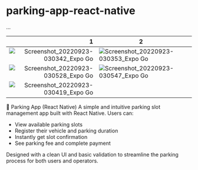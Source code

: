 # parking-app-react-native
...

|                                                                                                                                            1 | 2                                                                                                                                            |   |
|---------------------------------------------------------------------------------------------------------------------------------------------:|----------------------------------------------------------------------------------------------------------------------------------------------|---|
| ![Screenshot_20220923-030342_Expo Go](https://user-images.githubusercontent.com/66258652/191856918-b74f3662-4298-4c6c-ab04-a0eb4a76e60b.jpg) | ![Screenshot_20220923-030353_Expo Go](https://user-images.githubusercontent.com/66258652/191856935-0a7d6623-a6ac-410c-b54f-aa41dfe6849a.jpg) |   |
| ![Screenshot_20220923-030528_Expo Go](https://user-images.githubusercontent.com/66258652/191856964-bcaa957c-a579-4d8b-8b82-4b8ec90f4c89.jpg) | ![Screenshot_20220923-030547_Expo Go](https://user-images.githubusercontent.com/66258652/191856999-13da4cb7-6235-4256-9e72-863b2250083b.jpg) |   |
| ![Screenshot_20220923-030419_Expo Go](https://user-images.githubusercontent.com/66258652/191857007-1dc4b8bb-9f67-4090-863f-cf870afd5715.jpg) |                                                                                                                                              |   |

🚗 Parking App (React Native)
A simple and intuitive parking slot management app built with React Native. Users can:

- View available parking slots
- Register their vehicle and parking duration
- Instantly get slot confirmation
- See parking fee and complete payment

Designed with a clean UI and basic validation to streamline the parking process for both users and operators.
